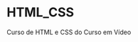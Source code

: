 # HTML_CSS
 Curso de HTML e CSS do Curso em Vídeo

<a href="https://petroniovalentini.github.io/HTML_CSS/Desafio%201/index.html">
